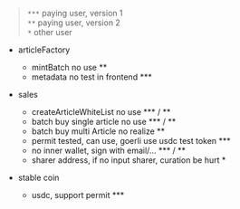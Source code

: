 > `***` paying user, version 1   
`**` paying user, version 2    
`*` other user  

- articleFactory
  - mintBatch no use ** 
  - metadata no test in frontend ***

- sales
  - createArticleWhiteList no use *** / **
  - batch buy single article no use *** / **
  - batch buy multi Article no realize **
  - permit tested, can use, goerli use usdc test token ***
  - no inner wallet, sign with email/... *** / **
  - sharer address, if no input sharer, curation be hurt *

- stable coin
  - usdc, support permit ***